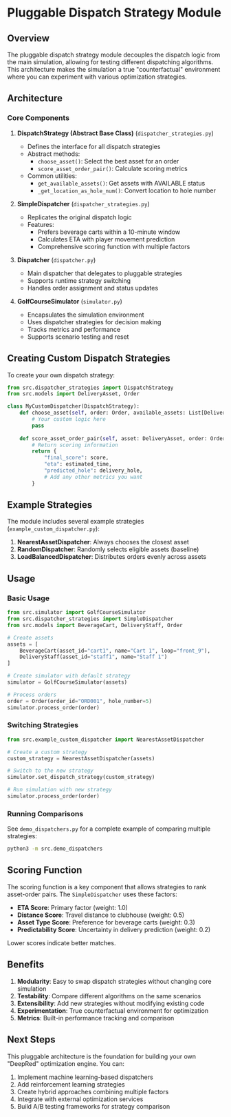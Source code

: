 # Pluggable Dispatch Strategy Module

## Overview

The pluggable dispatch strategy module decouples the dispatch logic from the main simulation, allowing for testing different dispatching algorithms. This architecture makes the simulation a true "counterfactual" environment where you can experiment with various optimization strategies.

## Architecture

### Core Components

1. **DispatchStrategy (Abstract Base Class)** (`dispatcher_strategies.py`)
   - Defines the interface for all dispatch strategies
   - Abstract methods:
     - `choose_asset()`: Select the best asset for an order
     - `score_asset_order_pair()`: Calculate scoring metrics
   - Common utilities:
     - `get_available_assets()`: Get assets with AVAILABLE status
     - `_get_location_as_hole_num()`: Convert location to hole number

2. **SimpleDispatcher** (`dispatcher_strategies.py`)
   - Replicates the original dispatch logic
   - Features:
     - Prefers beverage carts within a 10-minute window
     - Calculates ETA with player movement prediction
     - Comprehensive scoring function with multiple factors

3. **Dispatcher** (`dispatcher.py`)
   - Main dispatcher that delegates to pluggable strategies
   - Supports runtime strategy switching
   - Handles order assignment and status updates

4. **GolfCourseSimulator** (`simulator.py`)
   - Encapsulates the simulation environment
   - Uses dispatcher strategies for decision making
   - Tracks metrics and performance
   - Supports scenario testing and reset

## Creating Custom Dispatch Strategies

To create your own dispatch strategy:

```python
from src.dispatcher_strategies import DispatchStrategy
from src.models import DeliveryAsset, Order

class MyCustomDispatcher(DispatchStrategy):
    def choose_asset(self, order: Order, available_assets: List[DeliveryAsset]) -> Optional[DeliveryAsset]:
        # Your custom logic here
        pass
    
    def score_asset_order_pair(self, asset: DeliveryAsset, order: Order) -> Dict[str, float]:
        # Return scoring information
        return {
            "final_score": score,
            "eta": estimated_time,
            "predicted_hole": delivery_hole,
            # Add any other metrics you want
        }
```

## Example Strategies

The module includes several example strategies (`example_custom_dispatcher.py`):

1. **NearestAssetDispatcher**: Always chooses the closest asset
2. **RandomDispatcher**: Randomly selects eligible assets (baseline)
3. **LoadBalancedDispatcher**: Distributes orders evenly across assets

## Usage

### Basic Usage

```python
from src.simulator import GolfCourseSimulator
from src.dispatcher_strategies import SimpleDispatcher
from src.models import BeverageCart, DeliveryStaff, Order

# Create assets
assets = [
    BeverageCart(asset_id="cart1", name="Cart 1", loop="front_9"),
    DeliveryStaff(asset_id="staff1", name="Staff 1")
]

# Create simulator with default strategy
simulator = GolfCourseSimulator(assets)

# Process orders
order = Order(order_id="ORD001", hole_number=5)
simulator.process_order(order)
```

### Switching Strategies

```python
from src.example_custom_dispatcher import NearestAssetDispatcher

# Create a custom strategy
custom_strategy = NearestAssetDispatcher(assets)

# Switch to the new strategy
simulator.set_dispatch_strategy(custom_strategy)

# Run simulation with new strategy
simulator.process_order(order)
```

### Running Comparisons

See `demo_dispatchers.py` for a complete example of comparing multiple strategies:

```bash
python3 -m src.demo_dispatchers
```

## Scoring Function

The scoring function is a key component that allows strategies to rank asset-order pairs. The `SimpleDispatcher` uses these factors:

- **ETA Score**: Primary factor (weight: 1.0)
- **Distance Score**: Travel distance to clubhouse (weight: 0.5)
- **Asset Type Score**: Preference for beverage carts (weight: 0.3)
- **Predictability Score**: Uncertainty in delivery prediction (weight: 0.2)

Lower scores indicate better matches.

## Benefits

1. **Modularity**: Easy to swap dispatch strategies without changing core simulation
2. **Testability**: Compare different algorithms on the same scenarios
3. **Extensibility**: Add new strategies without modifying existing code
4. **Experimentation**: True counterfactual environment for optimization
5. **Metrics**: Built-in performance tracking and comparison

## Next Steps

This pluggable architecture is the foundation for building your own "DeepRed" optimization engine. You can:

1. Implement machine learning-based dispatchers
2. Add reinforcement learning strategies
3. Create hybrid approaches combining multiple factors
4. Integrate with external optimization services
5. Build A/B testing frameworks for strategy comparison